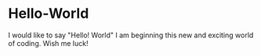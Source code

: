 # Hello-World
I would like to say "Hello! World" I am beginning this new and exciting world of coding. Wish me luck!
